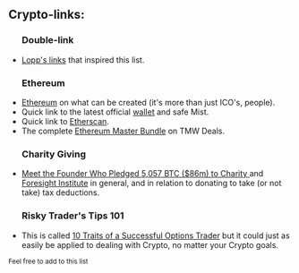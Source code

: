 <h2> Crypto-links: </h2>

<ul>
  <h3>Double-link</h3>
<li><a href="https://lopp.net/bitcoin.html">Lopp's links</a> that inspired this list.
</ul>

<ul>
  <h3>Ethereum</h3>
<li><a href="https://www.ethereum.org">Ethereum</a> on what can be created (it's more than just ICO's, people).
<li>Quick link to the latest official <a href="https://github.com/ethereum/mist/releases">wallet</a> and safe Mist.
<li>Quick link to <a href="https://etherscan.io/">Etherscan</a>.
<li>The complete <a href="https://deals.thenextweb.com/sales/the-complete-blockchain-bundle">Ethereum Master Bundle</a> on TMW Deals.
</ul>

<ul>
  <h3>Charity Giving</h3>
<li><a href="https://hackernoon.com/meet-the-founder-who-pledged-5-057-btc-86m-to-charity-688685e922f6"> Meet the Founder Who Pledged 5,057 BTC ($86m) to Charity </a> and <a href="https://foresight.org/?ref=hackernoon">Foresight Institute</a> in general, and in relation to donating to take (or not take) tax deductions.
</ul>

<ul>
  <h3>Risky Trader's Tips 101</h3>
<li>This is called <a href="https://www.investopedia.com/articles/optioninvestor/11/how-to-be-a-successful-options-trader.asp"> 10 Traits of a Successful Options Trader</a> but it could just as easily be applied to dealing with Crypto, no matter your Crypto goals.
</ul>

<small> Feel free to add to this list </small>
